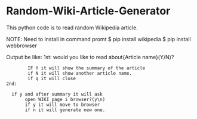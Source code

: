 # Random-Wiki-Article-Generator
This python code is to read random Wikipedia article.

NOTE:
 Need to install in command promt
        $ pip install wikipedia
        $ pip install webbrowser
        
Output be like:
    1st:
       would you like to read about{Article name}(Y/N)?
       
            IF Y it will show the summary of the article
            if N it will show another article name.      
            if q it will close
    2nd:   
    
      if y and after summary it will ask
           open WIKI page i browser?(y\n)
           if y it will move to browser
           if n it will generate new one.
